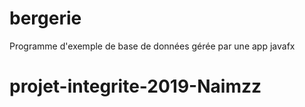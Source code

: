 # bergerie
Programme d'exemple de base de données gérée par une app javafx
# projet-integrite-2019-Naimzz
